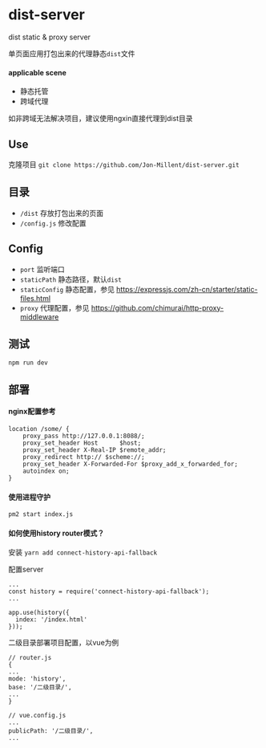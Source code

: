 # dist-server
dist static &amp; proxy server

单页面应用打包出来的代理静态`dist`文件

#### applicable scene
* 静态托管
* 跨域代理

如非跨域无法解决项目，建议使用ngxin直接代理到dist目录

## Use

克隆项目 `git clone https://github.com/Jon-Millent/dist-server.git`

## 目录

* `/dist` 存放打包出来的页面
* `/config.js` 修改配置

## Config

* `port` 监听端口
* `staticPath` 静态路径，默认`dist`
* `staticConfig` 静态配置，参见 https://expressjs.com/zh-cn/starter/static-files.html
* `proxy` 代理配置，参见 https://github.com/chimurai/http-proxy-middleware

## 测试
`npm run dev`

## 部署

#### nginx配置参考

```text
location /some/ {
    proxy_pass http://127.0.0.1:8088/;
    proxy_set_header Host      $host;
    proxy_set_header X-Real-IP $remote_addr;
    proxy_redirect http:// $scheme://;
    proxy_set_header X-Forwarded-For $proxy_add_x_forwarded_for;
    autoindex on;
}
```  
#### 使用进程守护  
`pm2 start index.js`  

#### 如何使用history router模式？

安装
`yarn add connect-history-api-fallback`

配置server
```
...
const history = require('connect-history-api-fallback');
...

app.use(history({
  index: '/index.html'
}));
```

二级目录部署项目配置，以vue为例  

```
// router.js
{
...
mode: 'history',
base: '/二级目录/',
...
}
```

```
// vue.config.js
...
publicPath: '/二级目录/',
...
```
